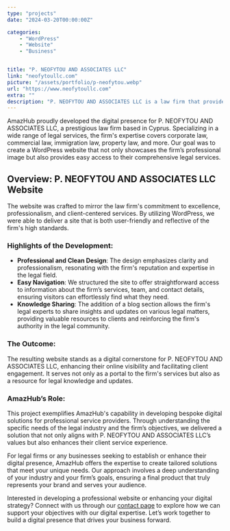 ```yaml
---
type: "projects"
date: "2024-03-20T00:00:00Z"

categories: 
    - "WordPress"
    - "Website"
    - "Business"


title: "P. NEOFYTOU AND ASSOCIATES LLC"
link: "neofytoullc.com"
picture: "/assets/portfolio/p-neofytou.webp"
url: "https://www.neofytoullc.com"
extra: ""
description: "P. NEOFYTOU AND ASSOCIATES LLC is a law firm that provides legal services and solutions to clients in Cyprus and around the world. Their website, built with WordPress, offers easy access to their range of legal services, including corporate law, banking and finance, real estate, and more. If you're in need of legal assistance, P. NEOFYTOU AND ASSOCIATES LLC is a trusted and reliable source of expertise and advice."
---
```

AmazHub proudly developed the digital presence for P. NEOFYTOU AND ASSOCIATES LLC, a prestigious law firm based in Cyprus. Specializing in a wide range of legal services, the firm's expertise covers corporate law, commercial law, immigration law, property law, and more. Our goal was to create a WordPress website that not only showcases the firm’s professional image but also provides easy access to their comprehensive legal services.

## Overview: P. NEOFYTOU AND ASSOCIATES LLC Website
The website was crafted to mirror the law firm's commitment to excellence, professionalism, and client-centered services. By utilizing WordPress, we were able to deliver a site that is both user-friendly and reflective of the firm's high standards.

### Highlights of the Development:
- **Professional and Clean Design**: The design emphasizes clarity and professionalism, resonating with the firm's reputation and expertise in the legal field.
- **Easy Navigation**: We structured the site to offer straightforward access to information about the firm’s services, team, and contact details, ensuring visitors can effortlessly find what they need.
- **Knowledge Sharing**: The addition of a blog section allows the firm's legal experts to share insights and updates on various legal matters, providing valuable resources to clients and reinforcing the firm's authority in the legal community.

### The Outcome:
The resulting website stands as a digital cornerstone for P. NEOFYTOU AND ASSOCIATES LLC, enhancing their online visibility and facilitating client engagement. It serves not only as a portal to the firm's services but also as a resource for legal knowledge and updates.

### AmazHub’s Role:
This project exemplifies AmazHub's capability in developing bespoke digital solutions for professional service providers. Through understanding the specific needs of the legal industry and the firm’s objectives, we delivered a solution that not only aligns with P. NEOFYTOU AND ASSOCIATES LLC’s values but also enhances their client service experience.

For legal firms or any businesses seeking to establish or enhance their digital presence, AmazHub offers the expertise to create tailored solutions that meet your unique needs. Our approach involves a deep understanding of your industry and your firm’s goals, ensuring a final product that truly represents your brand and serves your audience.

Interested in developing a professional website or enhancing your digital strategy? Connect with us through our [contact page](https://vasilkoff.com/contact-us) to explore how we can support your objectives with our digital expertise. Let’s work together to build a digital presence that drives your business forward.